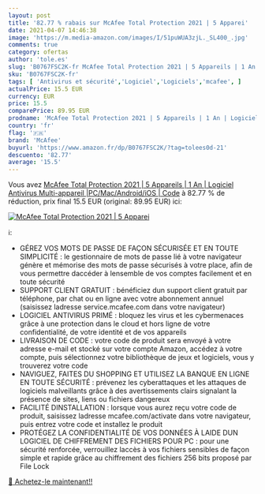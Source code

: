 ```yaml
---
layout: post
title: '82.77 % rabais sur McAfee Total Protection 2021 | 5 Apparei'
date: 2021-04-07 14:46:38
image: 'https://m.media-amazon.com/images/I/51puWUA3zjL._SL400_.jpg'
comments: true
category: ofertas
author: 'tole.es'
slug: 'B0767FSC2K-fr McAfee Total Protection 2021 | 5 Appareils | 1 An |...'
sku: 'B0767FSC2K-fr'
tags: [ 'Antivirus et sécurité','Logiciel','Logiciels','mcafee', ]
actualPrice: 15.5 EUR
currency: EUR
price: 15.5
comparePrice: 89.95 EUR
prodname: 'McAfee Total Protection 2021 | 5 Appareils | 1 An | Logiciel Antivirus Multi-appareil |PC/Mac/Android/iOS | Code'
country: 'fr'
flag: '🇫🇷'
brand: 'McAfee'
buyurl: 'https://www.amazon.fr/dp/B0767FSC2K/?tag=tolees0d-21'
descuento: '82.77'
average: '15.5'
---
```


Vous avez [McAfee Total Protection 2021 | 5 Appareils | 1 An | Logiciel Antivirus Multi-appareil |PC/Mac/Android/iOS | Code](https://www.amazon.fr/dp/B0767FSC2K/?tag=tolees0d-21)  à  82.77 % de réduction, prix final  15.5 EUR (original: 89.95 EUR) ici:

[![McAfee Total Protection 2021 | 5 Apparei](https://m.media-amazon.com/images/I/51puWUA3zjL._SL400_.jpg)](https://www.amazon.fr/dp/B0767FSC2K/?tag=tolees0d-21)

ℹ️:

- GÉREZ VOS MOTS DE PASSE DE FAÇON SÉCURISÉE ET EN TOUTE SIMPLICITÉ : le gestionnaire de mots de passe lié à votre navigateur génère et mémorise des mots de passe sécurisés à votre place, afin de vous permettre daccéder à lensemble de vos comptes facilement et en toute sécurité
- SUPPORT CLIENT GRATUIT : bénéficiez dun support client gratuit par téléphone, par chat ou en ligne avec votre abonnement annuel (saisissez ladresse service.mcafee.com dans votre navigateur)
- LOGICIEL ANTIVIRUS PRIMÉ : bloquez les virus et les cybermenaces grâce à une protection dans le cloud et hors ligne de votre confidentialité, de votre identité et de vos appareils
- LIVRAISON DE CODE : votre code de produit sera envoyé à votre adresse e-mail et stocké sur votre compte Amazon, accédez à votre compte, puis sélectionnez votre bibliothèque de jeux et logiciels, vous y trouverez votre code
- NAVIGUEZ, FAITES DU SHOPPING ET UTILISEZ LA BANQUE EN LIGNE EN TOUTE SÉCURITÉ : prévenez les cyberattaques et les attaques de logiciels malveillants grâce à des avertissements clairs signalant la présence de sites, liens ou fichiers dangereux
- FACILITÉ DINSTALLATION : lorsque vous aurez reçu votre code de produit, saisissez ladresse mcafee.com/activate dans votre navigateur, puis entrez votre code et installez le produit
- PROTÉGEZ LA CONFIDENTIALITÉ DE VOS DONNÉES À LAIDE DUN LOGICIEL DE CHIFFREMENT DES FICHIERS POUR PC : pour une sécurité renforcée, verrouillez laccès à vos fichiers sensibles de façon simple et rapide grâce au chiffrement des fichiers 256 bits proposé par File Lock

[🛒 Achetez-le maintenant!!](https://www.amazon.fr/dp/B0767FSC2K/?tag=tolees0d-21)
